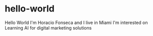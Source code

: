 # hello-world
Hello World
I'm Horacio Fonseca and I live in Miami
I'm interested on Learning AI for digital marketing solutions
